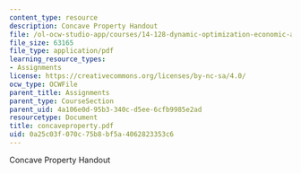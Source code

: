 ```yaml
---
content_type: resource
description: Concave Property Handout
file: /ol-ocw-studio-app/courses/14-128-dynamic-optimization-economic-applications-recursive-methods-spring-2003/0a25c03f070c75b8bf5a4062823353c6_concaveproperty.pdf
file_size: 63165
file_type: application/pdf
learning_resource_types:
- Assignments
license: https://creativecommons.org/licenses/by-nc-sa/4.0/
ocw_type: OCWFile
parent_title: Assignments
parent_type: CourseSection
parent_uid: 4a106e0d-95b3-340c-d5ee-6cfb9985e2ad
resourcetype: Document
title: concaveproperty.pdf
uid: 0a25c03f-070c-75b8-bf5a-4062823353c6
---
```

Concave Property Handout